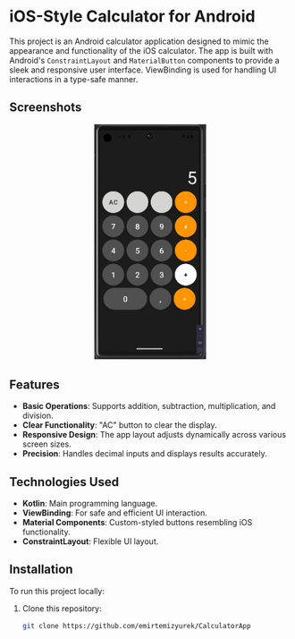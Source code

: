 # iOS-Style Calculator for Android

This project is an Android calculator application designed to mimic the appearance and functionality of the iOS calculator. The app is built with Android's `ConstraintLayout` and `MaterialButton` components to provide a sleek and responsive user interface. ViewBinding is used for handling UI interactions in a type-safe manner.

## Screenshots

<p align="center">
<img src="/Screenshots/1.jpg" width="200" alt=""/>
</p>

## Features

- **Basic Operations**: Supports addition, subtraction, multiplication, and division.
- **Clear Functionality**: "AC" button to clear the display.
- **Responsive Design**: The app layout adjusts dynamically across various screen sizes.
- **Precision**: Handles decimal inputs and displays results accurately.

## Technologies Used

- **Kotlin**: Main programming language.
- **ViewBinding**: For safe and efficient UI interaction.
- **Material Components**: Custom-styled buttons resembling iOS functionality.
- **ConstraintLayout**: Flexible UI layout.

## Installation

To run this project locally:

1. Clone this repository:
   ```bash
   git clone https://github.com/emirtemizyurek/CalculatorApp
